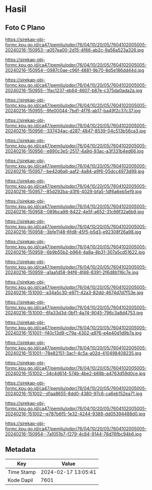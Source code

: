 # Hasil

## Foto C Plano

https://sirekap-obj-formc.kpu.go.id/ca47/pemilu/pdpr/76/04/10/20/05/7604102005005-20240216-150953--a057ea00-2d15-4f66-ab2c-9a56a523a326.jpg

https://sirekap-obj-formc.kpu.go.id/ca47/pemilu/pdpr/76/04/10/20/05/7604102005005-20240216-150954--0987c0ae-c96f-4881-9b70-8d5e186dd44d.jpg

https://sirekap-obj-formc.kpu.go.id/ca47/pemilu/pdpr/76/04/10/20/05/7604102005005-20240216-150955--1fac1237-eb64-4607-b87e-c375da0ada2a.jpg

https://sirekap-obj-formc.kpu.go.id/ca47/pemilu/pdpr/76/04/10/20/05/7604102005005-20240216-150955--9fe00044-7bd1-4f76-ab17-ba49f2c37c37.jpg

https://sirekap-obj-formc.kpu.go.id/ca47/pemilu/pdpr/76/04/10/20/05/7604102005005-20240216-150956--337434ac-d287-4847-8539-04c513b56ca3.jpg

https://sirekap-obj-formc.kpu.go.id/ca47/pemilu/pdpr/76/04/10/20/05/7604102005005-20240216-150956--e890c3e5-2517-4a9d-93ac-a3f331b4ed66.jpg

https://sirekap-obj-formc.kpu.go.id/ca47/pemilu/pdpr/76/04/10/20/05/7604102005005-20240216-150957--be42d6a6-aaf2-4a84-a9f6-05dcc4973d99.jpg

https://sirekap-obj-formc.kpu.go.id/ca47/pemilu/pdpr/76/04/10/20/05/7604102005005-20240216-150957--85d292ba-d3f6-4029-bfa5-1df6a6eb5ef9.jpg

https://sirekap-obj-formc.kpu.go.id/ca47/pemilu/pdpr/76/04/10/20/05/7604102005005-20240216-150958--089bca98-8422-4e5f-a652-31c66f32a6b9.jpg

https://sirekap-obj-formc.kpu.go.id/ca47/pemilu/pdpr/76/04/10/20/05/7604102005005-20240216-150958--3bfe1148-6fd8-45f5-b5d3-e92308f26a98.jpg

https://sirekap-obj-formc.kpu.go.id/ca47/pemilu/pdpr/76/04/10/20/05/7604102005005-20240216-150959--6b9b55b2-b964-4a8a-8b31-307a5cd51622.jpg

https://sirekap-obj-formc.kpu.go.id/ca47/pemilu/pdpr/76/04/10/20/05/7604102005005-20240216-150959--a1aa1d58-94f6-4f48-8391-2f6d8b116c7e.jpg

https://sirekap-obj-formc.kpu.go.id/ca47/pemilu/pdpr/76/04/10/20/05/7604102005005-20240216-151000--a34a5c30-e971-42a3-82dd-4674d7d7f53e.jpg

https://sirekap-obj-formc.kpu.go.id/ca47/pemilu/pdpr/76/04/10/20/05/7604102005005-20240216-151000--6fa33d3d-0bf1-4a74-9045-796c3a8d4753.jpg

https://sirekap-obj-formc.kpu.go.id/ca47/pemilu/pdpr/76/04/10/20/05/7604102005005-20240216-151001--f40c13d9-c79a-4302-a976-e4e40d1d9b7a.jpg

https://sirekap-obj-formc.kpu.go.id/ca47/pemilu/pdpr/76/04/10/20/05/7604102005005-20240216-151001--78e82151-3ac1-4c5a-a02d-410498408235.jpg

https://sirekap-obj-formc.kpu.go.id/ca47/pemilu/pdpr/76/04/10/20/05/7604102005005-20240216-151002--34c4d614-574b-4be2-b68b-a4763d59d0ce.jpg

https://sirekap-obj-formc.kpu.go.id/ca47/pemilu/pdpr/76/04/10/20/05/7604102005005-20240216-151002--d1aa8655-8dd0-4380-97c6-ca6eb152ea71.jpg

https://sirekap-obj-formc.kpu.go.id/ca47/pemilu/pdpr/76/04/10/20/05/7604102005005-20240216-151002--e787b6f5-1e32-4244-9389-dd05394488d0.jpg

https://sirekap-obj-formc.kpu.go.id/ca47/pemilu/pdpr/76/04/10/20/05/7604102005005-20240216-150954--7a1051b7-f279-4c84-9144-78d76fbc94b6.jpg


## Metadata

| Key        | Value               |
| ---------- | ------------------- |
| Time Stamp | 2024-02-17 13:05:41 |
| Kode Dapil | 7601                |



